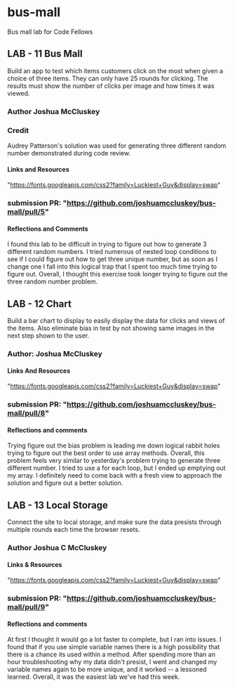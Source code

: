# bus-mall

Bus mall lab for Code Fellows

## LAB - 11 Bus Mall

Build an app to test which items customers click on the most when given a choice of three items. They can only have 25 rounds for clicking. The results must show the number of clicks per image and how times it was viewed.

### Author Joshua McCluskey

### Credit

 Audrey Patterson's solution was used for generating three different random number demonstrated during code review.

#### Links and Resources

"https://fonts.googleapis.com/css2?family=Luckiest+Guy&display=swap"

### submission PR: "https://github.com/joshuamccluskey/bus-mall/pull/5"

#### Reflections and Comments

I found this lab to be difficult in trying to figure out how to generate 3 different random numbers. I tried numerous of nested loop conditions to see if I could figure out how to get three unique number, but as soon as I change one I fall into this logical trap that I spent too much time trying to figure out. Overall, I thought this exercise took longer trying to figure out the three random number problem.

## LAB - 12 Chart

Build a bar chart to display to easily display the data for clicks and views of the items. Also eliminate bias in test by not showing same images in the next step shown to the user.

### Author: Joshua McCluskey

#### Links And Resources

"https://fonts.googleapis.com/css2?family=Luckiest+Guy&display=swap"

### submission PR: "https://github.com/joshuamccluskey/bus-mall/pull/8"

#### Reflections and comments

Trying figure out the bias problem is leading me down logical rabbit holes trying to figure out the best order to use array methods. Overall, this problem feels very similar to yesterday's problem trying to generate three different number. I tried to use a for each loop, but I ended up emptying out my array. I definitely need to come back with a fresh view to approach the solution and figure out a better solution.

## LAB - 13 Local Storage

Connect the site to local storage, and make sure the data presists through multiple rounds each time the browser resets.

### Author Joshua C McCluskey

#### Links & Resources

"https://fonts.googleapis.com/css2?family=Luckiest+Guy&display=swap"

### submission PR: "https://github.com/joshuamccluskey/bus-mall/pull/9"

#### Reflections and comments

At first I thought it would go a lot faster to complete, but I ran into issues. I found that if you use simple variable names there is a high possibility that there is a chance its used within a method. After spending more than an hour troubleshooting why my data didn't presist, I went and changed my variable names again to be more unique, and it worked -- a lessoned learned. Overall, it was the easiest lab we've had this week.
